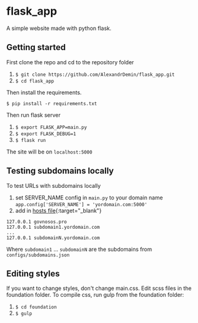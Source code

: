 # flask_app

A simple website made with python flask.

## Getting started

First clone the repo and cd to the repository folder

1. `$ git clone https://github.com/AlexandrDemin/flask_app.git`
2. `$ cd flask_app`

Then install the requirements.

`$ pip install -r requirements.txt`

Then run flask server

1. `$ export FLASK_APP=main.py`
2. `$ export FLASK_DEBUG=1`
3. `$ flask run`

The site will be on `localhost:5000`

## Testing subdomains locally

To test URLs with subdomains locally

1. set SERVER_NAME config in `main.py` to your domain name `app.config['SERVER_NAME'] = 'yordomain.com:5000'`
2. add in [hosts file](https://www.howtogeek.com/howto/27350/beginner-geek-how-to-edit-your-hosts-file/){:target="_blank"}
```
127.0.0.1 govnosos.pro
127.0.0.1 subdomain1.yordomain.com
...
127.0.0.1 subdomainN.yordomain.com
```
Where `subdomain1` ... `subdomainN` are the subdomains from `configs/subdomains.json`

## Editing styles

If you want to change styles, don't change main.css. Edit scss files in the foundation folder. To compile css, run gulp from the foundation folder:

1. `$ cd foundation`
2. `$ gulp`
